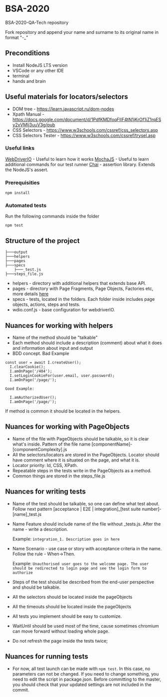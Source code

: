 # BSA-2020
BSA-2020-QA-Tech repository

Fork repository and append your name and surname to its original name in format "<originalName>-<surname>_<name>"

## Preconditions
- Install NodeJS LTS version
- VSCode or any other IDE
- terminal
- hands and brain

## Useful materials for locators/selectors
- DOM tree - https://learn.javascript.ru/dom-nodes
- Xpath Manual - https://docs.google.com/document/d/1PdfKMDfoqFIlF4tN1jKrOf1iZ1rqESy2xVMIj3uuV3g/pub
- CSS Selectors - https://www.w3schools.com/cssref/css_selectors.asp
- CSS Selectors Tester - https://www.w3schools.com/cssref/trysel.asp

### Useful links

[WebDriverIO](https://webdriver.io/docs/api.html) - Useful to learn how it works
[MochaJS](https://mochajs.org/#command-line-usage) - Useful to learn additional commands for our test runner
[Chai](https://www.chaijs.com/) - assertion library. Extends the NodeJS's assert.

### Prerequisities
```
npm install

```

### Automated tests

Run the following commands inside the folder
```
npm test 
```

## Structure of the project
```
├───output
├───helpers
├───pages
├───specs
    ├───_test.js
├───steps_file.js
```
* helpers - directory with additional helpers that extends base API.
* pages - directory with Page Fragments, Page Objects, Factories etc, more details [here](https://webdriver.io/docs/pageobjects.html)
* specs - tests, located in the folders. Each folder inside includes page objects, actions, steps and tests.
* wdio.conf.js - base configuration for webdriverIO. 

## Nuances for working with helpers
* Name of the method should be "talkable"
* Each method should include a description (comment) about what it does and information about input and output
* BDD concept.
	Bad Example
```
const user = await I.createUser();
  I.clearCookie();
  I.amOnPage('/404');
  I.setLoginCookieFor(user.email, user.password);
  I.amOnPage('/page/');
```
    Good Example:
```
  I.amAuthorizedUser();
  I.amOnPage('/page/');
```
If method is common it should be located in the helpers.

## Nuances for working with PageObjects
* Name of the file with PageObjects should be talkable, so it is clear what's inside. Pattern of the file name [componentName]-[componentComplexity].js
* All the selectors/locators are stored in the PageObjects. Locator should have comment where it is situated on the page, and what it is.
* Locator priority: Id, CSS, XPath. 
* Repeatable steps in the tests write in the PageObjects as a method.
* Common things are stored in the steps_file.js

## Nuances for writing tests

* Name of the test should be talkable, so one can define what test about. Follow next pattern [acceptance | E2E | integration]_[test suite number]-[name]_test.js

* Name Feature should include name of the file without _tests.js. After the name - write a description.

	Example: `integration_1. Description goes in here`

* Name Scenario - use case or story with acceptance criteria in the name. Follow the rule - When->Then.

	Example: `Unauthorised user goes to the welcome page. The user should be redirected to login page and see the login form to authorize`

* Steps of the test should be described from the end-user perspective and should be talkable.
* All the selectors should be located inside the pageObjects
* All the timeouts should be located inside the pageObjects
* All tests you implement should be easy to customize. 

* WaitUntil should be used most of the time, cause sometimes chromium can move forward without loading whole page.
* Do not refresh the page inside the tests twice; 

## Nuances for running tests
* For now, all test launch can be made with `npm test`. In this case, no parameters can not be changed. If you need to change something, you need to edit the script in package.json. Before committing to the master, you should check that your updated settings are not included in the commit. 